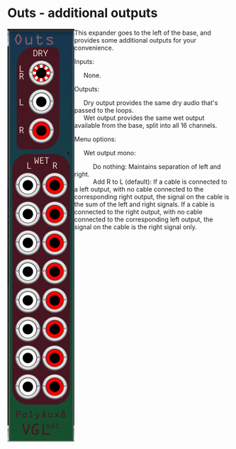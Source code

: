 # Outs - additional outputs

<img src="Outs.png" align="left">

This expander goes to the left of the base, and provides some additional outputs for your convenience.

Inputs:
<dl><dd>&ensp;&ensp;&ensp;None.</dd></dl>

Outputs: 
<dl><dd>&ensp;&ensp;&ensp;Dry output provides the same dry audio that's passed to the loops.</dd>
<dd>&ensp;&ensp;&ensp;Wet output provides the same wet output available from the base, split into all 16 channels.</dd></dl>  

Menu options:
<ul><li>&ensp;&ensp;&ensp;Wet output mono:</li>
<ul><li>&ensp;&ensp;&ensp;&ensp;&ensp;&ensp;Do nothing: Maintains separation of left and right.</li>
<li>&ensp;&ensp;&ensp;&ensp;&ensp;&ensp;Add R to L (default): If a cable is connected to a left output, with no cable connected to the corresponding right output, the signal on the cable is the sum of the left and right signals.  
	  If a cable is connected to the right output, with no cable connected to the corresponding left output, the signal on the cable is the right signal only.</li>

